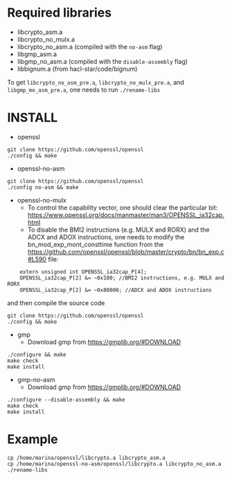 Required libraries
==================
- libcrypto_asm.a
- libcrypto_no_mulx.a
- libcrypto_no_asm.a (compiled with the `no-asm` flag)
- libgmp_asm.a
- libgmp_no_asm.a (compiled with the `disable-assembly` flag)
- libbignum.a (from hacl-star/code/bignum)

To get `libcrypto_no_asm_pre.a`, `libcrypto_no_mulx_pre.a`, and `libgmp_mo_asm_pre.a`, one needs to run `./rename-libs`


INSTALL
=======
- openssl
```
git clone https://github.com/openssl/openssl
./config && make
```

- openssl-no-asm
```
git clone https://github.com/openssl/openssl
./config no-asm && make
```

- openssl-no-mulx
  * To control the capability vector, one should clear the particular bit: https://www.openssl.org/docs/manmaster/man3/OPENSSL_ia32cap.html
  * To disable the BMI2 instructions (e.g. MULX and RORX) and the ADCX and ADOX instructions, one needs to modify the bn_mod_exp_mont_consttime function from the https://github.com/openssl/openssl/blob/master/crypto/bn/bn_exp.c#L590 file:
```
    extern unsigned int OPENSSL_ia32cap_P[4];
    OPENSSL_ia32cap_P[2] &= ~0x100; //BMI2 instructions, e.g. MULX and RORX
    OPENSSL_ia32cap_P[2] &= ~0x80000; //ADCX and ADOX instructions
```
and then compile the source code
```
git clone https://github.com/openssl/openssl
./config && make
```

- gmp
  * Download gmp from https://gmplib.org/#DOWNLOAD
```
./configure && make
make check
make install
```

- gmp-no-asm
  * Download gmp from https://gmplib.org/#DOWNLOAD
```
./configure --disable-assembly && make
make check
make install
```

Example
======
```
cp /home/marina/openssl/libcrypto.a libcrypto_asm.a
cp /home/marina/openssl-no-asm/openssl/libcrypto.a libcrypto_no_asm.a
./rename-libs
```
